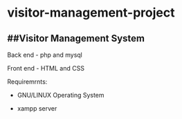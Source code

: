# visitor-management-project
##Visitor Management System
---------------------------------
Back end - php and mysql

Front end - HTML and CSS

Requiremrnts:

* GNU/LINUX Operating System

* xampp server
